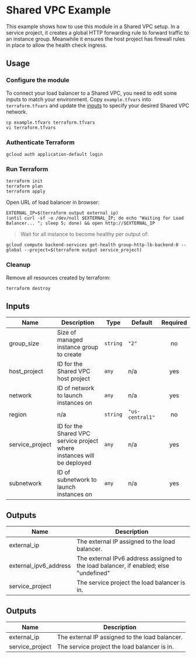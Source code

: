 # Shared VPC Example

This example shows how to use this module in a Shared VPC setup. In a service project, it creates a global HTTP forwarding rule to forward traffic to an instance group. Meanwhile it ensures the host project has firewall rules in place to allow the health check ingress.

## Usage

### Configure the module

To connect your load balancer to a Shared VPC, you need to edit some inputs to match your environment. Copy `example.tfvars` into `terraform.tfvars` and update the [inputs](#inputs) to specify your desired Shared VPC network.

```
cp example.tfvars terraform.tfvars
vi terraform.tfvars
```

### Authenticate Terraform

```
gcloud auth application-default login
```

### Run Terraform

```
terraform init
terraform plan
terraform apply
```

Open URL of load balancer in browser:

```
EXTERNAL_IP=$(terraform output external_ip)
(until curl -sf -o /dev/null $EXTERNAL_IP; do echo "Waiting for Load Balancer... "; sleep 5; done) && open http://$EXTERNAL_IP
```

> Wait for all instance to become healthy per output of:

```
gcloud compute backend-services get-health group-http-lb-backend-0 --global --project=$(terraform output service_project)
```

### Cleanup

Remove all resources created by terraform:

```
terraform destroy
```

<!-- BEGINNING OF PRE-COMMIT-TERRAFORM DOCS HOOK -->
## Inputs

| Name | Description | Type | Default | Required |
|------|-------------|------|---------|:--------:|
| group\_size | Size of managed instance group to create | `string` | `"2"` | no |
| host\_project | ID for the Shared VPC host project | `any` | n/a | yes |
| network | ID of network to launch instances on | `any` | n/a | yes |
| region | n/a | `string` | `"us-central1"` | no |
| service\_project | ID for the Shared VPC service project where instances will be deployed | `any` | n/a | yes |
| subnetwork | ID of subnetwork to launch instances on | `any` | n/a | yes |

## Outputs

| Name | Description |
|------|-------------|
| external\_ip | The external IP assigned to the load balancer. |
| external\_ipv6\_address | The external IPv6 address assigned to the load balancer, if enabled; else "undefined" |
| service\_project | The service project the load balancer is in. |

## Outputs

| Name | Description |
|------|-------------|
| external\_ip | The external IP assigned to the load balancer. |
| service\_project | The service project the load balancer is in. |

<!-- END OF PRE-COMMIT-TERRAFORM DOCS HOOK -->
